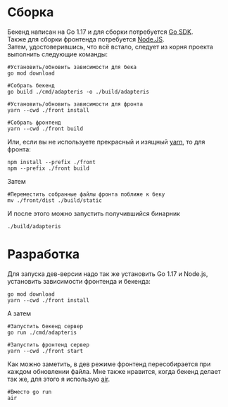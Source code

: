 # Сборка
Бекенд написан на Go 1.17 и для сборки потребуется [Go SDK](https://go.dev/dl/). \
Также для сборки фронтенда потребуется [Node.JS](https://nodejs.org/en/download/). \
Затем, удостоверившись, что всё встало, следует из корня проекта выполнить следующие команды:
```
#Установить/обновить зависимости для бека
go mod download

#Собрать бекенд
go build ./cmd/adapteris -o ./build/adapteris
```
```
#Установить/обновить зависимости для фронта
yarn --cwd ./front install

#Собрать фронтенд
yarn --cwd ./front build
```
Или, если вы не используете прекрасный и изящный [yarn](https://yarnpkg.com/getting-started/install), то для фронта:
```
npm install --prefix ./front 
npm --prefix ./front build
```
Затем
```
#Переместить собранные файлы фронта поближе к беку
mv ./front/dist ./build/static
```
И после этого можно запустить получившийся бинарник
```
./build/adapteris
```
# Разработка
Для запуска дев-версии надо так же установить Go 1.17 и Node.js, установить зависимости фронтенда и бекенда:
```
go mod download
yarn --cwd ./front install
```
А затем 
```
#Запустить бекенд сервер
go run ./cmd/adapteris

#Запустить фронтенд сервер
yarn --cwd ./front start
```
Как можно заметить, в дев режиме фронтенд пересобирается при каждом обновлении файла. Мне также нравится, когда бекенд делает так же, для этого я использую [air](https://github.com/cosmtrek/air#installation). 
```
#Вместо go run
air 
```
